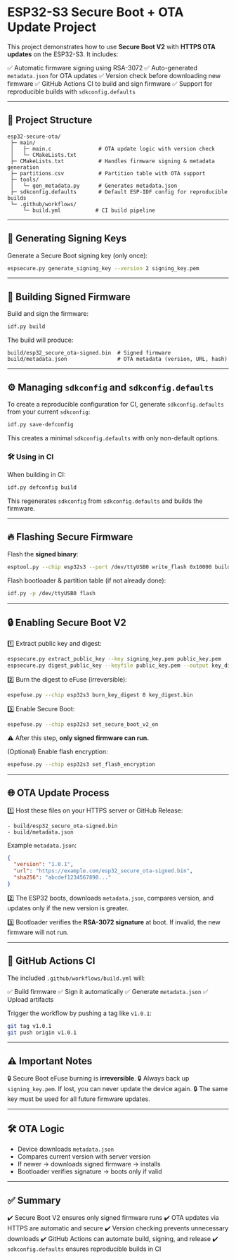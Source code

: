 # ESP32-S3 Secure Boot + OTA Update Project

This project demonstrates how to use **Secure Boot V2** with **HTTPS OTA updates** on the ESP32-S3. It includes:

✅ Automatic firmware signing using RSA-3072
✅ Auto-generated `metadata.json` for OTA updates
✅ Version check before downloading new firmware
✅ GitHub Actions CI to build and sign firmware
✅ Support for reproducible builds with `sdkconfig.defaults`

---

## 📂 Project Structure

```
esp32-secure-ota/
 ├─ main/
 │   ├─ main.c               # OTA update logic with version check
 │   └─ CMakeLists.txt
 ├─ CMakeLists.txt           # Handles firmware signing & metadata generation
 ├─ partitions.csv           # Partition table with OTA support
 ├─ tools/
 │   └─ gen_metadata.py      # Generates metadata.json
 ├─ sdkconfig.defaults       # Default ESP-IDF config for reproducible builds
 └─ .github/workflows/
     └─ build.yml           # CI build pipeline
```

---

## 🔑 Generating Signing Keys

Generate a Secure Boot signing key (only once):

```bash
espsecure.py generate_signing_key --version 2 signing_key.pem
```

---

## 🔨 Building Signed Firmware

Build and sign the firmware:

```bash
idf.py build
```

The build will produce:

```
build/esp32_secure_ota-signed.bin  # Signed firmware
build/metadata.json                # OTA metadata (version, URL, hash)
```

---

## ⚙️ Managing `sdkconfig` and `sdkconfig.defaults`

To create a reproducible configuration for CI, generate `sdkconfig.defaults` from your current `sdkconfig`:

```bash
idf.py save-defconfig
```

This creates a minimal `sdkconfig.defaults` with only non-default options.

### 🛠 Using in CI

When building in CI:

```bash
idf.py defconfig build
```

This regenerates `sdkconfig` from `sdkconfig.defaults` and builds the firmware.

---

## 🔥 Flashing Secure Firmware

Flash the **signed binary**:

```bash
esptool.py --chip esp32s3 --port /dev/ttyUSB0 write_flash 0x10000 build/esp32_secure_ota-signed.bin
```

Flash bootloader & partition table (if not already done):

```bash
idf.py -p /dev/ttyUSB0 flash
```

---

## 🔒 Enabling Secure Boot V2

1️⃣ Extract public key and digest:

```bash
espsecure.py extract_public_key --key signing_key.pem public_key.pem
espsecure.py digest_public_key --keyfile public_key.pem --output key_digest.bin
```

2️⃣ Burn the digest to eFuse (irreversible):

```bash
espefuse.py --chip esp32s3 burn_key_digest 0 key_digest.bin
```

3️⃣ Enable Secure Boot:

```bash
espefuse.py --chip esp32s3 set_secure_boot_v2_en
```

⚠️ After this step, **only signed firmware can run.**

(Optional) Enable flash encryption:

```bash
espefuse.py --chip esp32s3 set_flash_encryption
```

---

## 🌐 OTA Update Process

1️⃣ Host these files on your HTTPS server or GitHub Release:

```
- build/esp32_secure_ota-signed.bin
- build/metadata.json
```

Example `metadata.json`:

```json
{
  "version": "1.0.1",
  "url": "https://example.com/esp32_secure_ota-signed.bin",
  "sha256": "abcdef1234567890..."
}
```

2️⃣ The ESP32 boots, downloads `metadata.json`, compares version, and updates only if the new version is greater.

3️⃣ Bootloader verifies the **RSA-3072 signature** at boot. If invalid, the new firmware will not run.

---

## 🚀 GitHub Actions CI

The included `.github/workflows/build.yml` will:

✅ Build firmware
✅ Sign it automatically
✅ Generate `metadata.json`
✅ Upload artifacts

Trigger the workflow by pushing a tag like `v1.0.1`:

```bash
git tag v1.0.1
git push origin v1.0.1
```

---

## ⚠️ Important Notes

🔒 Secure Boot eFuse burning is **irreversible**.
🔒 Always back up `signing_key.pem`. If lost, you can never update the device again.
🔒 The same key must be used for all future firmware updates.

---

## 🛠 OTA Logic

* Device downloads `metadata.json`
* Compares current version with server version
* If newer → downloads signed firmware → installs
* Bootloader verifies signature → boots only if valid

---

## ✅ Summary

✔️ Secure Boot V2 ensures only signed firmware runs
✔️ OTA updates via HTTPS are automatic and secure
✔️ Version checking prevents unnecessary downloads
✔️ GitHub Actions can automate build, signing, and release
✔️ `sdkconfig.defaults` ensures reproducible builds in CI
